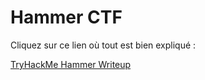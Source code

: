 # Hammer CTF

Cliquez sur ce lien où tout est bien expliqué : 

[TryHackMe Hammer Writeup](https://arslanben.medium.com/tryhackme-hammer-writeup-a7c73db16ebc)